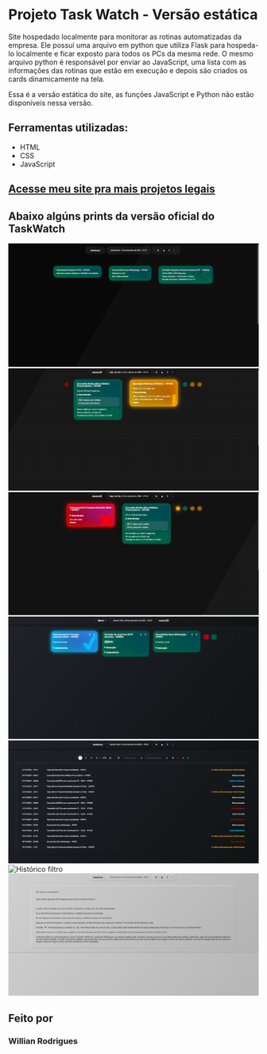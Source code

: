 # Projeto Task Watch - Versão estática
 Site hospedado localmente para monitorar as rotinas automatizadas da empresa.
 Ele possuí uma arquivo em python que utiliza Flask para hospeda-lo localmente e ficar exposto para todos os PCs da mesma rede.
 O mesmo arquivo python é responsável por enviar ao JavaScript, uma lista com as informações das rotinas que estão em execução e depois são criados os cards dinamicamente na tela.

 Essa é a versão estática do site, as funções JavaScript e Python não estão disponíveis nessa versão.

## Ferramentas utilizadas:
* HTML
* CSS
* JavaScript

## [Acesse meu site pra mais projetos legais](https://wilrocha97.github.io/portfolio/)


## Abaixo algúns prints da versão oficial do TaskWatch

![Executando](https://github.com/WilRocha97/Projeto-Task-Watch/blob/main/Imagens/executando.png)
![Executando](https://github.com/WilRocha97/Projeto-Task-Watch/blob/main/Imagens/ocioso.png)
![Executando](https://github.com/WilRocha97/Projeto-Task-Watch/blob/main/Imagens/erro.png)
![Executando](https://github.com/WilRocha97/Projeto-Task-Watch/blob/main/Imagens/finalizado.png)
![Histórico](https://github.com/WilRocha97/Projeto-Task-Watch/blob/main/Imagens/hostórico.png)
![Histórico filtro](https://github.com/WilRocha97/Projeto-Task-Watch/blob/main/Imagens/hostórico_filtrado.png)
![Tela de ajuda](https://github.com/WilRocha97/Projeto-Task-Watch/blob/main/Imagens/tela_ajuda.png)

## Feito por
### Willian Rodrigues

